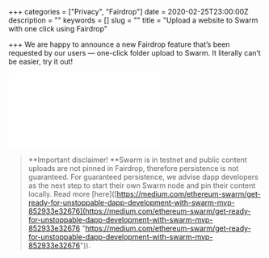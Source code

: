 +++
categories = ["Privacy", "Fairdrop"]
date = 2020-02-25T23:00:00Z
description = ""
keywords = []
slug = ""
title = "Upload a website to Swarm with one click using Fairdrop"

+++
We are happy to announce a new Fairdrop feature that’s been requested by our users — one-click folder upload to Swarm. It literally can’t be easier, try it out!

 <iframe src="[https://medium.com/media/72147b91f6df01b2a4c21444983739dc](https://medium.com/media/72147b91f6df01b2a4c21444983739dc "https://medium.com/media/72147b91f6df01b2a4c21444983739dc")" frameborder=0></iframe>

>  **Important disclaimer! **Swarm is in testnet and public content uploads are not pinned in Fairdrop, therefore persistence is not guaranteed. For guaranteed persistence, we advise dapp developers as the next step to start their own Swarm node and pin their content locally. Read more \[here\]([https://medium.com/ethereum-swarm/get-ready-for-unstoppable-dapp-development-with-swarm-mvp-852933e32676](https://medium.com/ethereum-swarm/get-ready-for-unstoppable-dapp-development-with-swarm-mvp-852933e32676 "https://medium.com/ethereum-swarm/get-ready-for-unstoppable-dapp-development-with-swarm-mvp-852933e32676")).